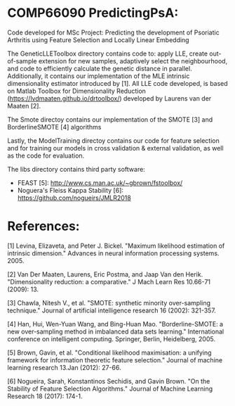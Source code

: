# COMP66090 PredictingPsA:

Code developed for MSc Project: Predicting the development of Psoriatic Arthritis using Feature Selection and Locally Linear Embedding

The GeneticLLEToolbox directory contains code to: apply LLE, create out-of-sample extension for new samples, adaptively select the neighbourhood, and code to efficiently calculate the genetic distance in parallel. Additionally, it contains our implementation of the MLE intrinsic dimensionality estimator introduced by [1].
All LLE code developed, is based on Matlab Toolbox for Dimensionality Reduction (https://lvdmaaten.github.io/drtoolbox/) developed by Laurens van der Maaten [2].

The Smote directoy contains our implementation of the SMOTE [3] and BorderlineSMOTE [4] algorithms

Lastly, the ModelTraining directoy contains our code for feature selection and for training our models in cross validation & external validation, as well as the code for evaluation.

The libs directory contains third party software:
 - FEAST [5]: http://www.cs.man.ac.uk/~gbrown/fstoolbox/
 - Noguera's Fleiss Kappa Stability [6]: https://github.com/nogueirs/JMLR2018

# References:

[1] Levina, Elizaveta, and Peter J. Bickel. "Maximum likelihood estimation of intrinsic dimension." Advances in neural information processing systems. 2005.

[2] Van Der Maaten, Laurens, Eric Postma, and Jaap Van den Herik. "Dimensionality reduction: a comparative." J Mach Learn Res 10.66-71 (2009): 13.

[3] Chawla, Nitesh V., et al. "SMOTE: synthetic minority over-sampling technique." Journal of artificial intelligence research 16 (2002): 321-357.

[4] Han, Hui, Wen-Yuan Wang, and Bing-Huan Mao. "Borderline-SMOTE: a new over-sampling method in imbalanced data sets learning." International conference on intelligent computing. Springer, Berlin, Heidelberg, 2005.

[5] Brown, Gavin, et al. "Conditional likelihood maximisation: a unifying framework for information theoretic feature selection." Journal of machine learning research 13.Jan (2012): 27-66.

[6] Nogueira, Sarah, Konstantinos Sechidis, and Gavin Brown. "On the Stability of Feature Selection Algorithms." Journal of Machine Learning Research 18 (2017): 174-1.
